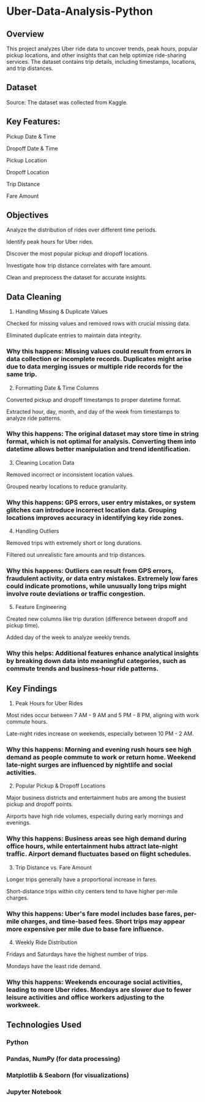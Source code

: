 # Uber-Data-Analysis-Python

## Overview

This project analyzes Uber ride data to uncover trends, peak hours, popular pickup locations, and other insights that can help optimize ride-sharing services. The dataset contains trip details, including timestamps, locations, and trip distances.

## Dataset

Source: The dataset was collected from Kaggle.

## Key Features:

Pickup Date & Time

Dropoff Date & Time

Pickup Location

Dropoff Location

Trip Distance

Fare Amount


## Objectives

Analyze the distribution of rides over different time periods.

Identify peak hours for Uber rides.

Discover the most popular pickup and dropoff locations.

Investigate how trip distance correlates with fare amount.

Clean and preprocess the dataset for accurate insights.

## Data Cleaning

1. Handling Missing & Duplicate Values

Checked for missing values and removed rows with crucial missing data.

Eliminated duplicate entries to maintain data integrity.

### Why this happens: Missing values could result from errors in data collection or incomplete records. Duplicates might arise due to data merging issues or multiple ride records for the same trip.

2. Formatting Date & Time Columns

Converted pickup and dropoff timestamps to proper datetime format.

Extracted hour, day, month, and day of the week from timestamps to analyze ride patterns.

### Why this happens: The original dataset may store time in string format, which is not optimal for analysis. Converting them into datetime allows better manipulation and trend identification.

3. Cleaning Location Data

Removed incorrect or inconsistent location values.

Grouped nearby locations to reduce granularity.

### Why this happens: GPS errors, user entry mistakes, or system glitches can introduce incorrect location data. Grouping locations improves accuracy in identifying key ride zones.

4. Handling Outliers

Removed trips with extremely short or long durations.

Filtered out unrealistic fare amounts and trip distances.

### Why this happens: Outliers can result from GPS errors, fraudulent activity, or data entry mistakes. Extremely low fares could indicate promotions, while unusually long trips might involve route deviations or traffic congestion.

5. Feature Engineering

Created new columns like trip duration (difference between dropoff and pickup time).

Added day of the week to analyze weekly trends.

### Why this helps: Additional features enhance analytical insights by breaking down data into meaningful categories, such as commute trends and business-hour ride patterns.

## Key Findings

1. Peak Hours for Uber Rides

Most rides occur between 7 AM - 9 AM and 5 PM - 8 PM, aligning with work commute hours.

Late-night rides increase on weekends, especially between 10 PM - 2 AM.

### Why this happens: Morning and evening rush hours see high demand as people commute to work or return home. Weekend late-night surges are influenced by nightlife and social activities.

2. Popular Pickup & Dropoff Locations

Major business districts and entertainment hubs are among the busiest pickup and dropoff points.

Airports have high ride volumes, especially during early mornings and evenings.

### Why this happens: Business areas see high demand during office hours, while entertainment hubs attract late-night traffic. Airport demand fluctuates based on flight schedules.

3. Trip Distance vs. Fare Amount

Longer trips generally have a proportional increase in fares.

Short-distance trips within city centers tend to have higher per-mile charges.

### Why this happens: Uber's fare model includes base fares, per-mile charges, and time-based fees. Short trips may appear more expensive per mile due to base fare influence.

4. Weekly Ride Distribution

Fridays and Saturdays have the highest number of trips.

Mondays have the least ride demand.

### Why this happens: Weekends encourage social activities, leading to more Uber rides. Mondays are slower due to fewer leisure activities and office workers adjusting to the workweek.

## Technologies Used

### Python

### Pandas, NumPy (for data processing)

### Matplotlib & Seaborn (for visualizations)

### Jupyter Notebook

